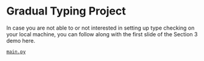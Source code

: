 # Gradual Typing Project

In case you are not able to or not interested in setting up type checking on your local machine, you can follow along with the first slide of the Section 3 demo here.


[`main.py`](https://pyre-check.org/play?input=import%20json%0Afrom%20typing%20import%20*%0A%0A%23%20from%20park.py%0Aclass%20Park%3A%0A%20%20%20%20def%20__init__(self)%3A%0A%20%20%20%20%20%20%20%20self.inside_park%20%3D%20%7B%0A%20%20%20%20%20%20%20%20%20%20%20%20%22cats%22%3A%20%5B%5D%2C%0A%20%20%20%20%20%20%20%20%20%20%20%20%22dogs%22%3A%20%5B%5D%2C%0A%20%20%20%20%20%20%20%20%7D%0A%20%20%20%20%20%20%20%20self.outside_park%20%3D%20%7B%0A%20%20%20%20%20%20%20%20%20%20%20%20%22cats%22%3A%20%5B%5D%2C%0A%20%20%20%20%20%20%20%20%20%20%20%20%22dogs%22%3A%20%5B%5D%2C%0A%20%20%20%20%20%20%20%20%7D%0A%20%20%20%20def%20populate(self%2C%20input)%3A%20...%0A%20%20%20%20def%20simulate_hour(self)%3A%20...%0A%0A%23%20from%20main.py%0Adef%20get_cat_dog_ratio(park)%3A%0A%20%20%20%20cats%20%3D%20len(park.inside_park%5B%22cats%22%5D)%0A%20%20%20%20dogs%20%3D%20len(park.inside_park%5B%22dogs%22%5D)%0A%20%20%20%20print(f%22There%20are%20%7Bcats%7D%20cats%20and%20%7Bdogs%7D%20dogs%20in%20the%20park.%22)%0A%20%20%20%20return%20cats%20%2F%20dogs%0A%0A%0Adef%20run(park)%3A%0A%20%20%20%20for%20hour%20in%20range(1%2C%209)%3A%0A%20%20%20%20%20%20%20%20print(f%22Hour%3A%20%7Bhour%7D%22)%0A%20%20%20%20%20%20%20%20cat_dog_ratio%20%3D%20get_cat_dog_ratio(park)%0A%20%20%20%20%20%20%20%20dog_cat_ratio%20%3D%201%20%2F%20cat_dog_ratio%0A%20%20%20%20%20%20%20%20print(%22Ratio%20of%20cats%20to%20dogs%20is%22%20%2B%20cat_dog_ratio)%0A%20%20%20%20%20%20%20%20print(%22Ratio%20of%20dogs%20to%20cats%20is%20%22%20%2B%20dog_cat_ratio)%0A%20%20%20%20%20%20%20%20park.simulate_hour()%0A%0A%0Aif%20__name__%20%3D%3D%20%22__main__%22%3A%0A%20%20%20%20park%20%3D%20Park()%0A%20%20%20%20with%20open(%27data.json%27)%20as%20json_file%3A%0A%20%20%20%20%20%20%20%20data%20%3D%20json.load(json_file)%0A%20%20%20%20%20%20%20%20park.populate(data)%0A%20%20%20%20run(park))